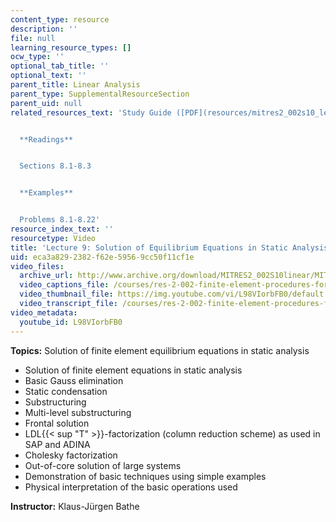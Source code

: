 ```yaml
---
content_type: resource
description: ''
file: null
learning_resource_types: []
ocw_type: ''
optional_tab_title: ''
optional_text: ''
parent_title: Linear Analysis
parent_type: SupplementalResourceSection
parent_uid: null
related_resources_text: 'Study Guide ([PDF](resources/mitres2_002s10_lec09))


  **Readings**


  Sections 8.1-8.3


  **Examples**


  Problems 8.1-8.22'
resource_index_text: ''
resourcetype: Video
title: 'Lecture 9: Solution of Equilibrium Equations in Static Analysis'
uid: eca3a829-2382-f62e-5956-9cc50f11cf1e
video_files:
  archive_url: http://www.archive.org/download/MITRES2_002S10linear/MITRES2_002S10linear_lec09_300k.mp4
  video_captions_file: /courses/res-2-002-finite-element-procedures-for-solids-and-structures-spring-2010/9cd173382a315788b553a6ff7d970b55_L98VIorbFB0.vtt
  video_thumbnail_file: https://img.youtube.com/vi/L98VIorbFB0/default.jpg
  video_transcript_file: /courses/res-2-002-finite-element-procedures-for-solids-and-structures-spring-2010/bce2af7cc380ef8327c49eec4b33bb9f_L98VIorbFB0.pdf
video_metadata:
  youtube_id: L98VIorbFB0
---
```


**Topics:** Solution of finite element equilibrium equations in static analysis

*   Solution of finite element equations in static analysis
*   Basic Gauss elimination
*   Static condensation
*   Substructuring
*   Multi-level substructuring
*   Frontal solution
*   LDL{{< sup "T" >}}\-factorization (column reduction scheme) as used in SAP and ADINA
*   Cholesky factorization
*   Out-of-core solution of large systems
*   Demonstration of basic techniques using simple examples
*   Physical interpretation of the basic operations used

**Instructor:** Klaus-Jürgen Bathe